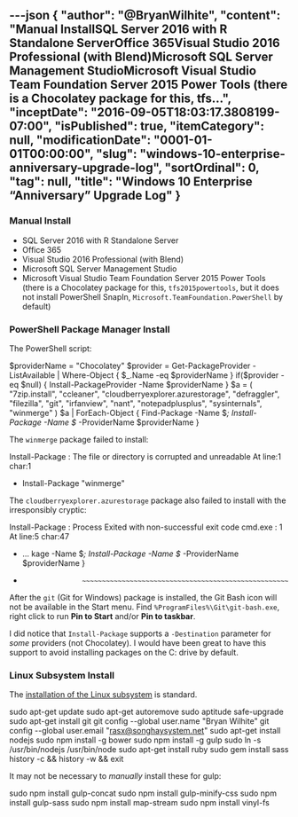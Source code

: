 ---json
{
  "author": "@BryanWilhite",
  "content": "Manual InstallSQL Server 2016 with R Standalone ServerOffice 365Visual Studio 2016 Professional (with Blend)Microsoft SQL Server Management StudioMicrosoft Visual Studio Team Foundation Server 2015 Power Tools (there is a Chocolatey package for this, tfs...",
  "inceptDate": "2016-09-05T18:03:17.3808199-07:00",
  "isPublished": true,
  "itemCategory": null,
  "modificationDate": "0001-01-01T00:00:00",
  "slug": "windows-10-enterprise-anniversary-upgrade-log",
  "sortOrdinal": 0,
  "tag": null,
  "title": "Windows 10 Enterprise “Anniversary” Upgrade Log"
}
---

### Manual Install

*   SQL Server 2016 with R Standalone Server
*   Office 365
*   Visual Studio 2016 Professional (with Blend)
*   Microsoft SQL Server Management Studio
*   Microsoft Visual Studio Team Foundation Server 2015 Power Tools (there is a Chocolatey package for this, `tfs2015powertools`, but it does not install PowerShell SnapIn, `Microsoft.TeamFoundation.PowerShell` by default)

### PowerShell Package Manager Install

The PowerShell script:


$providerName = "Chocolatey"
$provider = Get-PackageProvider -ListAvailable | Where-Object { $_.Name -eq $providerName }
if($provider -eq $null) { Install-PackageProvider -Name $providerName }
$a = (
"7zip.install",
"ccleaner",
"cloudberryexplorer.azurestorage",
"defraggler",
"filezilla",
"git",
"irfanview",
"nant",
"notepadplusplus",
"sysinternals",
"winmerge"
)
$a | ForEach-Object  { Find-Package -Name $_; Install-Package -Name $_ -ProviderName $providerName }
    

The `winmerge` package failed to install:


Install-Package : The file or directory is corrupted and unreadable
At line:1 char:1
+ Install-Package "winmerge"
    

The `cloudberryexplorer.azurestorage` package also failed to install with the irresponsibly cryptic:


Install-Package : Process Exited with non-successful exit code cmd.exe : 1 
At line:5 char:47
+ ... kage -Name $_; Install-Package -Name $_ -ProviderName $providerName }
+                    ~~~~~~~~~~~~~~~~~~~~~~~~~~~~~~~~~~~~~~~~~~~~~~~~~~~~
    

After the `git` (Git for Windows) package is installed, the Git Bash icon will not be available in the Start menu. Find `%ProgramFiles%\Git\git-bash.exe`, right click to run **Pin to Start** and/or **Pin to taskbar**.

I did notice that `Install-Package` supports a `-Destination` parameter for *some* providers (not Chocolatey). I would have been great to have this support to avoid installing packages on the C: drive by default.

### Linux Subsystem Install

The [installation of the Linux subsystem](http://www.howtogeek.com/249966/how-to-install-and-use-the-linux-bash-shell-on-windows-10/) is standard.


sudo apt-get update
sudo apt-get autoremove
sudo aptitude safe-upgrade
sudo apt-get install git
git config --global user.name "Bryan Wilhite"
git config --global user.email "rasx@songhaysystem.net"
sudo apt-get install nodejs
sudo npm install -g bower
sudo npm install -g gulp
sudo ln -s /usr/bin/nodejs /usr/bin/node
sudo apt-get install ruby
sudo gem install sass
history -c &amp;&amp; history -w &amp;&amp; exit
    

It may not be necessary to *manually* install these for gulp:


sudo npm install gulp-concat
sudo npm install gulp-minify-css
sudo npm install gulp-sass
sudo npm install map-stream
sudo npm install vinyl-fs
